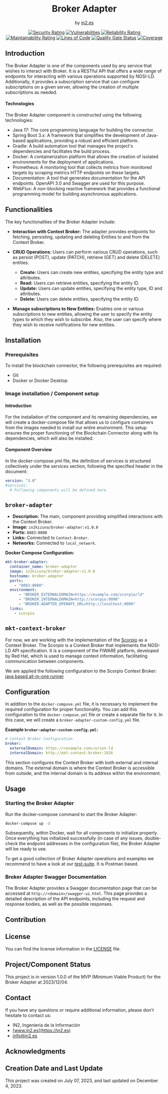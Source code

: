 <div style="text-align: center;">

<h1>Broker Adapter</h1>
<span>by </span><a href="https://in2.es">in2.es</a>
<p><p>

[![Security Rating](https://sonarcloud.io/api/project_badges/measure?project=in2workspace_broker-adapter&metric=security_rating)](https://sonarcloud.io/dashboard?id=in2workspace_broker-adapter)
[![Vulnerabilities](https://sonarcloud.io/api/project_badges/measure?project=in2workspace_broker-adapter&metric=vulnerabilities)](https://sonarcloud.io/dashboard?id=in2workspace_broker-adapter)
[![Reliability Rating](https://sonarcloud.io/api/project_badges/measure?project=in2workspace_broker-adapter&metric=reliability_rating)](https://sonarcloud.io/dashboard?id=in2workspace_broker-adapter)
[![Maintainability Rating](https://sonarcloud.io/api/project_badges/measure?project=in2workspace_broker-adapter&metric=sqale_rating)](https://sonarcloud.io/dashboard?id=in2workspace_broker-adapter)
[![Lines of Code](https://sonarcloud.io/api/project_badges/measure?project=in2workspace_broker-adapter&metric=ncloc)](https://sonarcloud.io/dashboard?id=in2workspace_broker-adapter)
[![Quality Gate Status](https://sonarcloud.io/api/project_badges/measure?project=in2workspace_broker-adapter&metric=alert_status)](https://sonarcloud.io/dashboard?id=in2workspace_broker-adapter)
[![Coverage](https://sonarcloud.io/api/project_badges/measure?project=in2workspace_broker-adapter&metric=coverage)](https://sonarcloud.io/summary/new_code?id=in2workspace_broker-adapter)

</div>

## Introduction
The Broker Adapter is one of the components used by any service that wishes to interact with Broker. It is a RESTful API that offers a wide range of endpoints for interacting with various operations supported by NGSI-LD. Additionally, it provides a subscription service that can configure subscriptions on a given server, allowing the creation of multiple subscriptions as needed.


#### Technologies
The Broker Adapter component is constructed using the following technologies:

- Java 17: The core programming language for building the connector.
- Spring Boot 3.x: A framework that simplifies the development of Java-based applications, providing a robust and efficient platform.
- Gradle: A build automation tool that manages the project's dependencies and facilitates the build process.
- Docker: A containerization platform that allows the creation of isolated environments for the deployment of applications.
- Prometheus: A monitoring tool that collects metrics from monitored targets by scraping metrics HTTP endpoints on these targets.
- Documentation: A tool that generates documentation for the API endpoints. OpenAPI 3.0 and Swagger are used for this purpose.
- WebFlux: A non-blocking reactive framework that provides a functional programming model for building asynchronous applications.

## Functionalities
The key functionalities of the Broker Adapter include:

- **Interaction with Context Broker:** The adapter provides endpoints for fetching, persisting, updating and deleting Entities to and from the Context Broker.

- **CRUD Operations:** Users can perform various CRUD operations, such as persist (POST), update (PATCH), retrieve (GET) and delete (DELETE) entities.
  - **Create:** Users can create new entities, specifying the entity type and attributes.
  - **Read:** Users can retrieve entities, specifying the entity ID.
  - **Update:** Users can update entities, specifying the entity type, ID and attributes.
  - **Delete:** Users can delete entities, specifying the entity ID.

- **Manage subscriptions to New Entities:** Enables one or various subscriptions to new entities, allowing the user to specify the entity types to which they wish to subscribe. Also, the user can specify where they wish to receive notifications for new entities.

## Installation

### Prerequisites
To install the blockchain connector, the following prerequisites are required:

- Git
- Docker or Docker Desktop

### Image installation / Component setup

#### Introduction

For the installation of the component and its remaining dependencies, we will create a docker-compose file that allows us to configure containers from the images needed to install our entire environment. This setup ensures the proper functioning of the Blockchain Connector along with its dependencies, which will also be installed.


#### Component Overview

In the docker-compose.yml file, the definition of services is structured collectively under the services section, following the specified header in the document:

```yaml
version: "3.8"
#services:
  # Following components will be defined here
```

## `broker-adapter`
- **Description:** The main, component providing simplified interactions with the Context Broker.
- **Image:** `in2kizuna/broker-adapter:v1.0.0`
- **Ports:** `8083:8080`
- **Links:** Connected to `Context-Broker`.
- **Networks:** Connected to `local_network`.

**Docker Compose Configuration:**
```yaml
mkt-broker-adapter:
  container_name: broker-adapter
  image: in2kizuna/broker-adapter:v1.0.0
  hostname: broker-adapter
  ports:
    - "8083:8080"
  environment:
      - "BROKER_EXTERNALDOMAIN=https://example.com/scorpio/ld"
      - "BROKER_INTERNALDOMAIN=http://scorpio:9090"
      - "BROKER-ADAPTER_OPENAPI_URL=http://localhost:8080"
  links:
    - scorpio
```

## `mkt-context-broker`
For now, we are working with the implementation of the [Scorpio](https://github.com/ScorpioBroker/ScorpioBroker) as a Context Broker. The Scorpio is a Context Broker that implements the NGSI-LD API specification. It is a component of the FIWARE platform, developed by Red Hat, which is used to manage context information, facilitating communication between components.

We are applied the following configuration to the Scorpio Context Broker: [java based all-in-one runner](https://raw.githubusercontent.com/ScorpioBroker/ScorpioBroker/development-quarkus/compose-files/docker-compose-java-aaio-kafka.yml)

## Configuration
In addition to the `docker-compose.yml` file, it is necessary to implement the required configuration for proper functionality. You can add this configuration to the `docker-compose.yml` file or create a separate file for it. In this case, we will create a `broker-adapter-custom-config.yml` file.

**Example `broker-adapter-custom-config.yml`:**

```yaml
# Context Broker Configuration
broker:
  externalDomain: https://<example.com>/orion-ld
  internalDomain: http://mkt-context-broker:1026
```
This section configures the Context Broker with both external and internal domains. The external domain is where the Context Broker is accessible from outside, and the internal domain is its address within the environment.

## Usage

### Starting the Broker Adapter
Run the docker-compose command to start the Broker Adapter:
``` bash
docker-compose up -d
```

Subsequently, within Docker, wait for all components to initialize properly. Once everything has initialized successfully (in case of any issues, double-check the endpoint addresses in the configuration file), the Broker Adapter will be ready to use.

To get a good collection of Broker Adapter operations and examples we recommend to have a look at our [test-suite](tests/api-test.json). It is Postman based.

### Broker Adapter Swagger Documentation

The Broker Adapter provides a Swagger documentation page that can be accessed at `http://<domain>/swagger-ui.html`. This page provides a detailed description of the API endpoints, including the request and response bodies, as well as the possible responses.

## Contribution

## License

You can find the license information in the [LICENSE](LICENSE.md) file.

## Project/Component Status
This project is in version 1.0.0 of the MVP (Minimum Viable Product) for the Broker Adapter at 2023/12/04.

## Contact

If you have any questions or require additional information, please don't hesitate to contact us:

- IN2, Ingeniería de la Información
- [www.in2.es](https://in2.es) 
- [info@in2.es](mailto:info@in2.es)

## Acknowledgments


## Creation Date and Last Update
This project was created on July 07, 2023, and last updated on December 4, 2023.